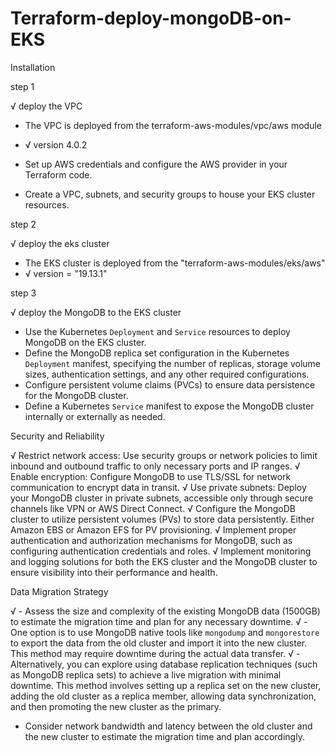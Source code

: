 # Terraform-deploy-mongoDB-on-EKS

Installation

step 1

√ deploy the VPC
 
 - The VPC is deployed from the terraform-aws-modules/vpc/aws module
 - √ version 4.0.2

 - Set up AWS credentials and configure the AWS provider in your Terraform code.
 - Create a VPC, subnets, and security groups to house your EKS cluster resources.


 step 2 

 √ deploy the eks cluster

 - The EKS cluster is deployed from the "terraform-aws-modules/eks/aws"
 - √ version = "19.13.1"

 step 3

 √ deploy the MongoDB to the EKS cluster

   - Use the Kubernetes `Deployment` and `Service` resources to deploy MongoDB on the EKS cluster.
   - Define the MongoDB replica set configuration in the Kubernetes `Deployment` manifest, specifying the number of replicas, storage volume   sizes, authentication settings, and any other required configurations.
   - Configure persistent volume claims (PVCs) to ensure data persistence for the MongoDB cluster.
   - Define a Kubernetes `Service` manifest to expose the MongoDB cluster internally or externally as needed.

 <!-- 
 kubectl apply -f deployment.yaml
 kubectl apply -f service.yaml -->


 Security and Reliability
 
 √ Restrict network access: Use security groups or network policies to limit inbound and outbound traffic to only necessary ports and IP ranges.
 √ Enable encryption: Configure MongoDB to use TLS/SSL for network communication to encrypt data in transit.
 √ Use private subnets: Deploy your MongoDB cluster in private subnets, accessible only through secure channels like VPN or AWS Direct Connect.
 √ Configure the MongoDB cluster to utilize persistent volumes (PVs) to store data persistently. Either Amazon EBS or Amazon EFS for PV provisioning.
√ Implement proper authentication and authorization mechanisms for MongoDB, such as configuring authentication credentials and roles.
√ Implement monitoring and logging solutions for both the EKS cluster and the MongoDB cluster to ensure visibility into their performance and health.

  
Data Migration Strategy

√ - Assess the size and complexity of the existing MongoDB data (1500GB) to estimate the migration time and plan for any necessary downtime.
√ - One option is to use MongoDB native tools like `mongodump` and `mongorestore` to export the data from the old cluster and import it into the new cluster. This method may require downtime during the actual data transfer.
√ - Alternatively, you can explore using database replication techniques (such as MongoDB replica sets) to achieve a live migration with minimal downtime. This method involves setting up a replica set on the new cluster, adding the old cluster as a replica member, allowing data synchronization, and then promoting the new cluster as the primary.

 * Consider network bandwidth and latency between the old cluster and the new cluster to estimate the migration time and plan accordingly.